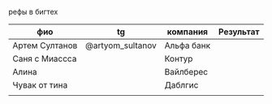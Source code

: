 рефы в бигтех

| фио<br>        | tg               | компания   | Результат |
| -------------- | ---------------- | ---------- | --------- |
| Артем Султанов | @artyom_sultanov | Альфа банк |           |
| Саня с Миассса |                  | Контур     |           |
| Алина          |                  | Вайлберес  |           |
| Чувак от тина  |                  | Даблгис    |           |
|                |                  |            |           |
